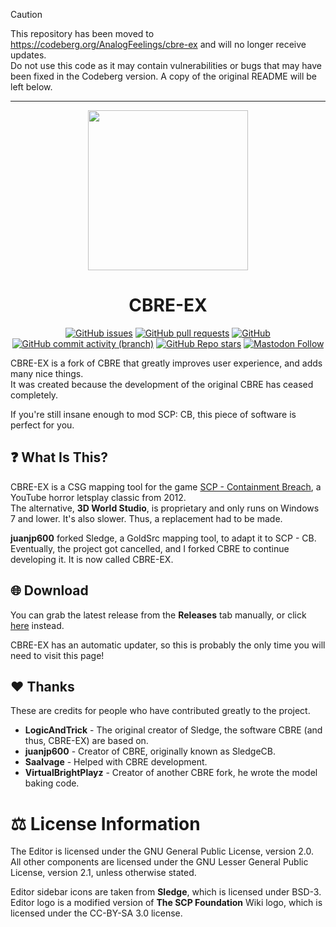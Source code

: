 > [!CAUTION]
> This repository has been moved to https://codeberg.org/AnalogFeelings/cbre-ex and will no longer receive updates.  
> Do not use this code as it may contain vulnerabilities or bugs that may have been fixed in the Codeberg version. A copy of the original README will be left below.

---

<div align="center">
  <img width="256" height="256" src="Branding/cbre-ex.svg">
  <h1>CBRE-EX</h1>
  
   [![GitHub issues](https://img.shields.io/github/issues/analogfeelings/cbre-ex?style=flat-square&logo=github&label=Issues)](https://github.com/AnalogFeelings/cbre-ex/issues)
   [![GitHub pull requests](https://img.shields.io/github/issues-pr/analogfeelings/cbre-ex?label=Pull%20Requests&style=flat-square&logo=github)](https://github.com/AnalogFeelings/cbre-ex/pulls)
   [![GitHub](https://img.shields.io/github/license/analogfeelings/cbre-ex?label=License&style=flat-square&logo=opensourceinitiative&logoColor=white)](https://github.com/AnalogFeelings/cbre-ex/blob/master/LICENSE)
   [![GitHub commit activity (branch)](https://img.shields.io/github/commit-activity/m/analogfeelings/cbre-ex/main?label=Commit%20Activity&style=flat-square&logo=github)](https://github.com/AnalogFeelings/cbre-ex/graphs/commit-activity)
   [![GitHub Repo stars](https://img.shields.io/github/stars/analogfeelings/cbre-ex?label=Stargazers&style=flat-square&logo=github)](https://github.com/AnalogFeelings/cbre-ex/stargazers)
   [![Mastodon Follow](https://img.shields.io/mastodon/follow/109309123442839534?domain=https%3A%2F%2Ftech.lgbt%2F&style=flat-square&logo=mastodon&logoColor=white&label=Follow%20Me!&color=6364ff)](https://tech.lgbt/@analog_feelings)
</div>

CBRE-EX is a fork of CBRE that greatly improves user experience, and adds many nice things.  
It was created because the development of the original CBRE has ceased completely.

If you're still insane enough to mod SCP: CB, this piece of software is perfect for you.

## :question: What Is This?

CBRE-EX is a CSG mapping tool for the game [SCP - Containment Breach](https://scpcbgame.com/), a YouTube horror letsplay classic from 2012.  
The alternative, **3D World Studio**, is proprietary and only runs on Windows 7 and lower. It's also slower. Thus, a replacement had to be made.

**juanjp600** forked Sledge, a GoldSrc mapping tool, to adapt it to SCP - CB. Eventually, the project got cancelled, and I forked CBRE to
continue developing it. It is now called CBRE-EX.

## :globe_with_meridians: Download

You can grab the latest release from the **Releases** tab manually, or click [here](https://github.com/AestheticalZ/cbre-ex/releases/) instead.

CBRE-EX has an automatic updater, so this is probably the only time you will need to visit this page!

## :heart: Thanks

These are credits for people who have contributed greatly to the project.

- **LogicAndTrick** - The original creator of Sledge, the software CBRE (and thus, CBRE-EX) are based on.
- **juanjp600** - Creator of CBRE, originally known as SledgeCB.
- **Saalvage** - Helped with CBRE development.
- **VirtualBrightPlayz** - Creator of another CBRE fork, he wrote the model baking code.

# :balance_scale: License Information

The Editor is licensed under the GNU General Public License, version 2.0.  
All other components are licensed under the GNU Lesser General Public License, version 2.1, unless otherwise stated.

Editor sidebar icons are taken from **Sledge**, which is licensed under BSD-3.   
Editor logo is a modified version of **The SCP Foundation** Wiki logo, which is licensed under the CC-BY-SA 3.0 license.

